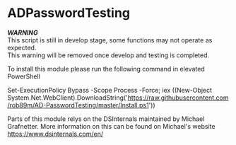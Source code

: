 # ADPasswordTesting
***WARNING***  
This script is still in develop stage, some functions may not operate as expected.  
This warning will be removed once develop and testing is completed.

To install this module please run the following command in elevated PowerShell

Set-ExecutionPolicy Bypass -Scope Process -Force; iex ((New-Object System.Net.WebClient).DownloadString('https://raw.githubusercontent.com/rob89m/AD-PasswordTesting/master/Install.ps1'))

Parts of this module relys on the DSInternals maintained by Michael Grafnetter.
More information on this can be found on Michael's website  
https://www.dsinternals.com/en/
